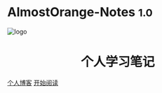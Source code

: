 <!-- _coverpage.md封面设置 -->


# AlmostOrange-Notes <small>1.0</small>

> 


![logo](https://tva1.sinaimg.cn/large/007S8ZIlly1ghf128m19nj318g0m875j.jpg)


<h1 align="center">个人学习笔记</h1>

[个人博客](https://www.51it.wang)
[开始阅读](#)
